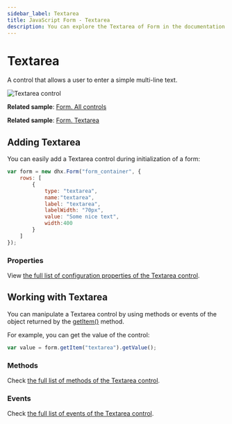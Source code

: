 ```yaml
---
sidebar_label: Textarea
title: JavaScript Form - Textarea 
description: You can explore the Textarea of Form in the documentation of the DHTMLX JavaScript UI library. Browse developer guides and API reference, try out code examples and live demos, and download a free 30-day evaluation version of DHTMLX Suite 7.
---
```


# Textarea

A control that allows a user to enter a simple multi-line text.

![Textarea control](../assets/form/form_textarea.png)

**Related sample**: [Form. All controls](https://snippet.dhtmlx.com/ikyyekxq)

**Related sample**: [Form. Textarea](https://snippet.dhtmlx.com/mt93jzrk)

## Adding Textarea

You can easily add a Textarea control during initialization of a form:

~~~js
var form = new dhx.Form("form_container", {
    rows: [
		{
			type: "textarea",
            name:"textarea",
            label: "textarea",
            labelWidth: "70px",
            value: "Some nice text",
            width:400
		}
    ]
});
~~~

### Properties

View [the full list of configuration properties of the Textarea control](form/api/textarea/api_textarea_properties.md).

## Working with Textarea

You can manipulate a Textarea control by using methods or events of the object returned by the [getItem()](form/api/form_getitem_method.md) method.

For example, you can get the value of the control:

~~~js
var value = form.getItem("textarea").getValue();
~~~

### Methods

Check [the full list of methods of the Textarea control](form/api/api_overview.md#textarea-methods).

### Events

Check [the full list of events of the Textarea control](form/api/api_overview.md#textarea-events).
